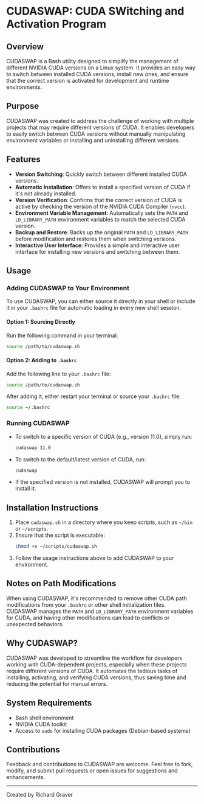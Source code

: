 
# CUDASWAP: CUDA SWitching and Activation Program

## Overview
CUDASWAP is a Bash utility designed to simplify the management of different NVIDIA CUDA versions on a Linux system. It provides an easy way to switch between installed CUDA versions, install new ones, and ensure that the correct version is activated for development and runtime environments.

## Purpose
CUDASWAP was created to address the challenge of working with multiple projects that may require different versions of CUDA. It enables developers to easily switch between CUDA versions without manually manipulating environment variables or installing and uninstalling different versions.

## Features
- **Version Switching**: Quickly switch between different installed CUDA versions.
- **Automatic Installation**: Offers to install a specified version of CUDA if it's not already installed.
- **Version Verification**: Confirms that the correct version of CUDA is active by checking the version of the NVIDIA CUDA Compiler (`nvcc`).
- **Environment Variable Management**: Automatically sets the `PATH` and `LD_LIBRARY_PATH` environment variables to match the selected CUDA version.
- **Backup and Restore**: Backs up the original `PATH` and `LD_LIBRARY_PATH` before modification and restores them when switching versions.
- **Interactive User Interface**: Provides a simple and interactive user interface for installing new versions and switching between them.

## Usage

### Adding CUDASWAP to Your Environment
To use CUDASWAP, you can either source it directly in your shell or include it in your `.bashrc` file for automatic loading in every new shell session.

#### Option 1: Sourcing Directly
Run the following command in your terminal:
```bash
source /path/to/cudaswap.sh
```

#### Option 2: Adding to `.bashrc`
Add the following line to your `.bashrc` file:
```bash
source /path/to/cudaswap.sh
```
After adding it, either restart your terminal or source your `.bashrc` file:
```bash
source ~/.bashrc
```

### Running CUDASWAP
- To switch to a specific version of CUDA (e.g., version 11.0), simply run:
  ```bash
  cudaswap 11.0
  ```
- To switch to the default/latest version of CUDA, run:
  ```bash
  cudaswap
  ```
- If the specified version is not installed, CUDASWAP will prompt you to install it.

## Installation Instructions
1. Place `cudaswap.sh` in a directory where you keep scripts, such as `~/bin` or `~/scripts`.
2. Ensure that the script is executable:
   ```bash
   chmod +x ~/scripts/cudaswap.sh
   ```
3. Follow the usage instructions above to add CUDASWAP to your environment.

## Notes on Path Modifications
When using CUDASWAP, it's recommended to remove other CUDA path modifications from your `.bashrc` or other shell initialization files. CUDASWAP manages the `PATH` and `LD_LIBRARY_PATH` environment variables for CUDA, and having other modifications can lead to conflicts or unexpected behaviors.

## Why CUDASWAP?
CUDASWAP was developed to streamline the workflow for developers working with CUDA-dependent projects, especially when these projects require different versions of CUDA. It automates the tedious tasks of installing, activating, and verifying CUDA versions, thus saving time and reducing the potential for manual errors.

## System Requirements
- Bash shell environment
- NVIDIA CUDA toolkit
- Access to `sudo` for installing CUDA packages (Debian-based systems)

## Contributions
Feedback and contributions to CUDASWAP are welcome. Feel free to fork, modify, and submit pull requests or open issues for suggestions and enhancements.

---
Created by Richard Graver

